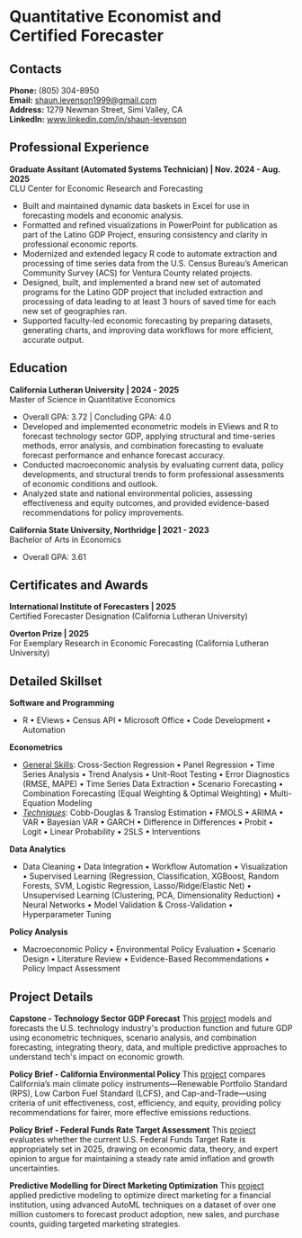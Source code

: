 # Quantitative Economist and Certified Forecaster

## Contacts
**Phone:** (805) 304-8950 <br>
**Email:** shaun.levenson1999@gmail.com <br>
**Address:** 1279 Newman Street, Simi Valley, CA <br>
**LinkedIn:** www.linkedin.com/in/shaun-levenson

## Professional Experience
**Graduate Assitant (Automated Systems Technician) \| Nov. 2024 - Aug. 2025**<br>
CLU Center for Economic Research and Forecasting
- Built and maintained dynamic data baskets in Excel for use in forecasting models and economic analysis.
- Formatted and refined visualizations in PowerPoint for publication as part of the Latino GDP Project, ensuring consistency and clarity in professional economic reports.
- Modernized and extended legacy R code to automate extraction and processing of time series data from the U.S. Census Bureau’s American Community Survey (ACS) for Ventura County related projects.
- Designed, built, and implemented a brand new set of automated programs for the Latino GDP project that included extraction and processing of data leading to at least 3 hours of saved time for each new set of geographies ran.
- Supported faculty-led economic forecasting by preparing datasets, generating charts, and improving data workflows for more efficient, accurate output.

## Education
**California Lutheran University \| 2024 - 2025**<br>
Master of Science in Quantitative Economics
- Overall GPA: 3.72  | Concluding GPA: 4.0
- Developed and implemented econometric models in EViews and R to forecast technology sector GDP, applying structural and time-series methods, error analysis, and combination forecasting to evaluate forecast performance and enhance forecast accuracy.
- Conducted macroeconomic analysis by evaluating current data, policy developments, and structural trends to form professional assessments of economic conditions and outlook.
- Analyzed state and national environmental policies, assessing effectiveness and equity outcomes, and provided evidence-based recommendations for policy improvements.

**California State University, Northridge \| 2021 - 2023**<br>
Bachelor of Arts in Economics
- Overall GPA: 3.61

## Certificates and Awards
**International Institute of Forecasters \| 2025**<br>
Certified Forecaster Designation (California Lutheran University)

**Overton Prize \| 2025**<br>
For Exemplary Research in Economic Forecasting (California Lutheran University)

## Detailed Skillset
**Software and Programming**
- R • EViews • Census API • Microsoft Office • Code Development •  Automation

**Econometrics**
- <u>General Skills</u>:  Cross-Section Regression • Panel Regression • Time Series Analysis • Trend Analysis • Unit-Root Testing • Error Diagnostics (RMSE, MAPE) • Time Series Data Extraction • Scenario Forecasting • Combination Forecasting (Equal Weighting & Optimal Weighting) • Multi-Equation Modeling
- <u>*Techniques*</u>: Cobb-Douglas & Translog Estimation • FMOLS • ARIMA • VAR • Bayesian VAR • GARCH • Difference in Differences • Probit • Logit • Linear Probability • 2SLS • Interventions

**Data Analytics**
- Data Cleaning • Data Integration • Workflow Automation • Visualization • Supervised Learning (Regression, Classification, XGBoost, Random Forests, SVM, Logistic Regression, Lasso/Ridge/Elastic Net) • Unsupervised Learning (Clustering, PCA, Dimensionality Reduction) • Neural Networks • Model Validation & Cross-Validation • Hyperparameter Tuning

**Policy Analysis**
- Macroeconomic Policy • Environmental Policy Evaluation • Scenario Design • Literature Review • Evidence-Based Recommendations • Policy Impact Assessment

## Project Details
**Capstone - Technology Sector GDP Forecast**
This [project](projects/Capstone) models and forecasts the U.S. technology industry's production function and future GDP using econometric techniques, scenario analysis, and combination forecasting, integrating theory, data, and multiple predictive approaches to understand tech's impact on economic growth.

**Policy Brief - California Environmental Policy**
This [project](projects/Environmental/) compares California’s main climate policy instruments—Renewable Portfolio Standard (RPS), Low Carbon Fuel Standard (LCFS), and Cap-and-Trade—using criteria of unit effectiveness, cost, efficiency, and equity, providing policy recommendations for fairer, more effective emissions reductions.

**Policy Brief - Federal Funds Rate Target Assessment**
This [project](projects/Macro-2/) evaluates whether the current U.S. Federal Funds Target Rate is appropriately set in 2025, drawing on economic data, theory, and expert opinion to argue for maintaining a steady rate amid inflation and growth uncertainties.

**Predictive Modelling for Direct Marketing Optimization**
This [project](projects/Analytics/) applied predictive modeling to optimize direct marketing for a financial institution, using advanced AutoML techniques on a dataset of over one million customers to forecast product adoption, new sales, and purchase counts, guiding targeted marketing strategies.

